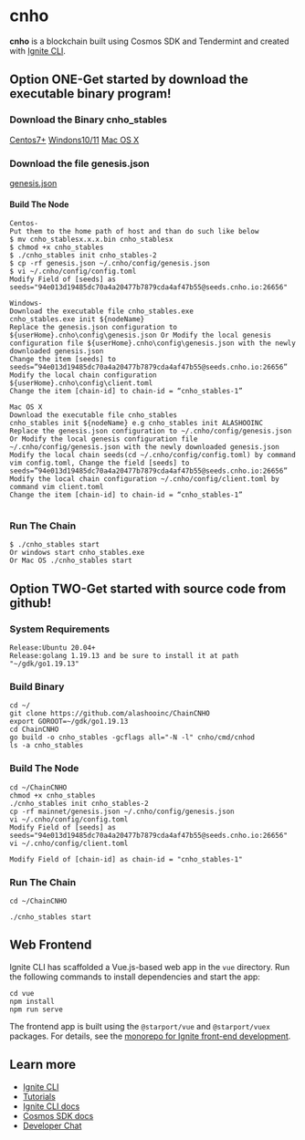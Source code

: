 # cnho
**cnho** is a blockchain built using Cosmos SDK and Tendermint and created with [Ignite CLI](https://ignite.com/cli).

## Option ONE-Get started by download the executable binary program!
### Download the Binary cnho_stables
[Centos7+](https://cnho.io/resource/ChainCNHO/cnho_stables1.0.0.bin)
[Windons10/11](https://cnho.io/resource/ChainCNHO/cnho_stables1.0.0.exe)
[Mac OS X](https://cnho.io/resource/ChainCNHO/cnho_stables_mac1.0.0.bin)

### Download the file genesis.json 
[genesis.json](https://github.com/alashooinc/ChainCNHO/blob/master/mainnet/genesis.json)

#### Build The Node
```
Centos-
Put them to the home path of host and than do such like below
$ mv cnho_stablesx.x.x.bin cnho_stablesx
$ chmod +x cnho_stables
$ ./cnho_stables init cnho_stables-2
$ cp -rf genesis.json ~/.cnho/config/genesis.json
$ vi ~/.cnho/config/config.toml
Modify Field of [seeds] as seeds="94e013d19485dc70a4a20477b7879cda4af47b55@seeds.cnho.io:26656"

Windows-
Download the executable file cnho_stables.exe
cnho_stables.exe init ${nodeName}
Replace the genesis.json configuration to ${userHome}.cnho\config\genesis.json Or Modify the local genesis configuration file ${userHome}.cnho\config\genesis.json with the newly downloaded genesis.json
Change the item [seeds] to seeds=”94e013d19485dc70a4a20477b7879cda4af47b55@seeds.cnho.io:26656”
Modify the local chain configuration ${userHome}.cnho\config\client.toml
Change the item [chain-id] to chain-id = “cnho_stables-1”

Mac OS X
Download the executable file cnho_stables
cnho_stables init ${nodeName} e.g cnho_stables init ALASHOOINC
Replace the genesis.json configuration to ~/.cnho/config/genesis.json Or Modify the local genesis configuration file ~/.cnho/config/genesis.json with the newly downloaded genesis.json
Modify the local chain seeds(cd ~/.cnho/config/config.toml) by command vim config.toml, Change the field [seeds] to seeds=”94e013d19485dc70a4a20477b7879cda4af47b55@seeds.cnho.io:26656”
Modify the local chain configuration ~/.cnho/config/client.toml by command vim client.toml
Change the item [chain-id] to chain-id = “cnho_stables-1”


```
### Run The Chain
```
$ ./cnho_stables start
Or windows start cnho_stables.exe
Or Mac OS ./cnho_stables start
```

## Option TWO-Get started with source code from github!
### System Requirements
```
Release:Ubuntu 20.04+
Release:golang 1.19.13 and be sure to install it at path "~/gdk/go1.19.13"
```
### Build Binary
```
cd ~/
git clone https://github.com/alashooinc/ChainCNHO
export GOROOT=~/gdk/go1.19.13
cd ChainCNHO
go build -o cnho_stables -gcflags all="-N -l" cnho/cmd/cnhod
ls -a cnho_stables
```

### Build The Node 
```
cd ~/ChainCNHO
chmod +x cnho_stables
./cnho_stables init cnho_stables-2
cp -rf mainnet/genesis.json ~/.cnho/config/genesis.json
vi ~/.cnho/config/config.toml
Modify Field of [seeds] as seeds="94e013d19485dc70a4a20477b7879cda4af47b55@seeds.cnho.io:26656"
vi ~/.cnho/config/client.toml

Modify Field of [chain-id] as chain-id = "cnho_stables-1"

```

### Run The Chain
```
cd ~/ChainCNHO

./cnho_stables start

```
## Web Frontend

Ignite CLI has scaffolded a Vue.js-based web app in the `vue` directory. Run the following commands to install dependencies and start the app:

```
cd vue
npm install
npm run serve
```

The frontend app is built using the `@starport/vue` and `@starport/vuex` packages. For details, see the [monorepo for Ignite front-end development](https://github.com/ignite/web).

## Learn more

- [Ignite CLI](https://ignite.com/cli)
- [Tutorials](https://docs.ignite.com/guide)
- [Ignite CLI docs](https://docs.ignite.com)
- [Cosmos SDK docs](https://docs.cosmos.network)
- [Developer Chat](https://discord.gg/ignite)
